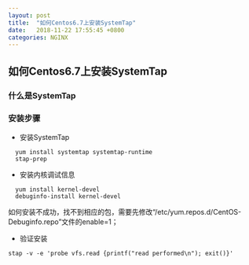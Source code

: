 ```yaml
---
layout: post
title:  "如何Centos6.7上安装SystemTap"
date:   2018-11-22 17:55:45 +0800
categories: NGINX
---
```

## 如何Centos6.7上安装SystemTap
### 什么是SystemTap

### 安装步骤
* 安装SystemTap
```shellcode
  yum install systemtap systemtap-runtime
  stap-prep
```
* 安装内核调试信息
```shellcode
  yum install kernel-devel
  debuginfo-install kernel-devel
```
如何安装不成功，找不到相应的包，需要先修改“/etc/yum.repos.d/CentOS-Debuginfo.repo”文件的enable=1；

* 验证安装
```shellcode
stap -v -e 'probe vfs.read {printf("read performed\n"); exit()}'
```
### 
